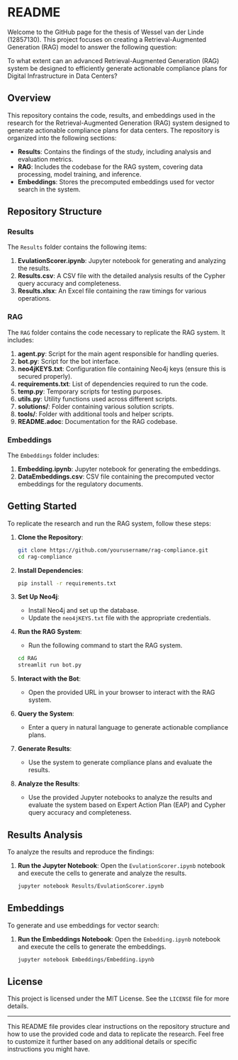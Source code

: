 # README

Welcome to the GitHub page for the thesis of Wessel van der Linde (12857130). This project focuses on creating a Retrieval-Augmented Generation (RAG) model to answer the following question:

To what extent can an advanced Retrieval-Augmented Generation (RAG) system be designed to efficiently generate actionable compliance plans for Digital Infrastructure in Data Centers?

## Overview

This repository contains the code, results, and embeddings used in the research for the Retrieval-Augmented Generation (RAG) system designed to generate actionable compliance plans for data centers. The repository is organized into the following sections:

- **Results**: Contains the findings of the study, including analysis and evaluation metrics.
- **RAG**: Includes the codebase for the RAG system, covering data processing, model training, and inference.
- **Embeddings**: Stores the precomputed embeddings used for vector search in the system.

## Repository Structure

### Results

The `Results` folder contains the following items:

1. **EvulationScorer.ipynb**: Jupyter notebook for generating and analyzing the results.
2. **Results.csv**: A CSV file with the detailed analysis results of the Cypher query accuracy and completeness.
3. **Results.xlsx**: An Excel file containing the raw timings for various operations.

### RAG

The `RAG` folder contains the code necessary to replicate the RAG system. It includes:

1. **agent.py**: Script for the main agent responsible for handling queries.
2. **bot.py**: Script for the bot interface.
3. **neo4jKEYS.txt**: Configuration file containing Neo4j keys (ensure this is secured properly).
4. **requirements.txt**: List of dependencies required to run the code.
5. **temp.py**: Temporary scripts for testing purposes.
6. **utils.py**: Utility functions used across different scripts.
7. **solutions/**: Folder containing various solution scripts.
8. **tools/**: Folder with additional tools and helper scripts.
9. **README.adoc**: Documentation for the RAG codebase.

### Embeddings

The `Embeddings` folder includes:

1. **Embedding.ipynb**: Jupyter notebook for generating the embeddings.
2. **DataEmbeddings.csv**: CSV file containing the precomputed vector embeddings for the regulatory documents.

## Getting Started

To replicate the research and run the RAG system, follow these steps:

1. **Clone the Repository**:
    ```bash
    git clone https://github.com/yourusername/rag-compliance.git
    cd rag-compliance
    ```

2. **Install Dependencies**:
    ```bash
    pip install -r requirements.txt
    ```

3. **Set Up Neo4j**:
    - Install Neo4j and set up the database.
    - Update the `neo4jKEYS.txt` file with the appropriate credentials.

4. **Run the RAG System**:
    - Run the following command to start the RAG system.
    ```bash
    cd RAG
    streamlit run bot.py
    ```

5. **Interact with the Bot**:
    - Open the provided URL in your browser to interact with the RAG system.

6. **Query the System**:
    - Enter a query in natural language to generate actionable compliance plans.

7. **Generate Results**:
    - Use the system to generate compliance plans and evaluate the results.

7. **Analyze the Results**:
    - Use the provided Jupyter notebooks to analyze the results and evaluate the system based on Expert Action Plan (EAP) and Cypher query accuracy and completeness.

## Results Analysis

To analyze the results and reproduce the findings:

1. **Run the Jupyter Notebook**:
    Open the `EvulationScorer.ipynb` notebook and execute the cells to generate and analyze the results.
    ```bash
    jupyter notebook Results/EvulationScorer.ipynb
    ```

## Embeddings

To generate and use embeddings for vector search:

1. **Run the Embeddings Notebook**:
    Open the `Embedding.ipynb` notebook and execute the cells to generate the embeddings.
    ```bash
    jupyter notebook Embeddings/Embedding.ipynb
    ```

## License

This project is licensed under the MIT License. See the `LICENSE` file for more details.

---

This README file provides clear instructions on the repository structure and how to use the provided code and data to replicate the research. Feel free to customize it further based on any additional details or specific instructions you might have.
